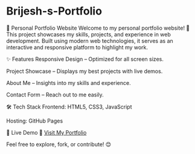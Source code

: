 ﻿# Brijesh-s-Portfolio
💼 Personal Portfolio Website
Welcome to my personal portfolio website! 🚀 This project showcases my skills, projects, and experience in web development. Built using modern web technologies, it serves as an interactive and responsive platform to highlight my work.

✨ Features
Responsive Design – Optimized for all screen sizes.

Project Showcase – Displays my best projects with live demos.

About Me – Insights into my skills and experience.

Contact Form – Reach out to me easily.

🛠 Tech Stack
Frontend: HTML5, CSS3, JavaScript

Hosting: GitHub Pages

📌 Live Demo
🔗 [Visit My Portfolio]( https://brijeshrakholiya17.github.io/Brijesh-portfolio-website/ )

Feel free to explore, fork, or contribute! 😊
